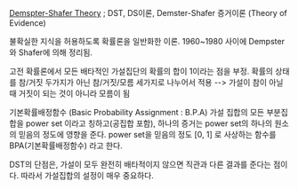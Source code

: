 


[Demspter-Shafer Theory]
; DST, DS이론, Demster-Shafer 증거이론 (Theory of Evidence)

불확실한 지식을 허용하도록 확률론을 일반화한 이론.
1960~1980 사이에 Dempster와 Shafer에 의해 정리됨.

고전 확률론에서 모든 배타적인 가설집단의 확률의 합이 1이라는 점을 부정.
확률의 상태를 참/거짓 두가지가 아닌 참/거짓/모름 세가지로 나누어서 적용
--> 가설이 참이 아닐 때 거짓이 되는 것이 아니라 모름이 됨

기본확률배정함수 (Basic Probability Assignment : B.P.A)
가설 집합의 모든 부분집합을 power set 이라고 칭하고(공집합 포함), 하나의 증거는 power set의 하나의 원소의 믿음의 정도에 영향을 준다.
power set을 믿음의 정도 [0, 1] 로 사상하는 함수를 BPA(기본확률배정함수) 라고 한다.

DST의 단점은, 가설이 모두 완전히 배타적이지 않으면 직관과 다른 결과를 준다는 점이다. 따라서 가설집합의 설정이 매우 중요하다.





[Demspter-Shafer Theory]: http://www.aistudy.com/math/Dempster-Shafer_theory.htm

